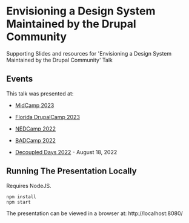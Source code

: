 # Envisioning a Design System Maintained by the Drupal Community

Supporting Slides and resources for 'Envisioning a Design System Maintained by the Drupal Community' Talk

## Events

This talk was presented at:

- [MidCamp 2023](https://www.midcamp.org/2023/topic-proposal/envisioning-design-system-maintained-drupal-community)

- [Florida DrupalCamp 2023](https://www.fldrupal.camp/session/envisioning-design-system-maintained-drupal-community)

- [NEDCamp 2022](https://nedcamp.org/sessions/2022/envisioning-design-system-maintained-drupal-community)

- [BADCamp 2022](https://www.badcamp.org/)

- [Decoupled Days 2022](https://2022.decoupleddays.com/session/envisioning-design-system-maintained-drupal-community) - August 18, 2022

## Running The Presentation Locally

Requires NodeJS.

```
npm install
npm start
```

The presentation can be viewed in a browser at: http://localhost:8080/
